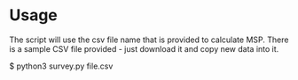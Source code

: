 # Usage

The script will use the csv file name that is provided to calculate MSP.
There is a sample CSV file provided - just download it and copy new data into it.

$ python3 survey.py file.csv